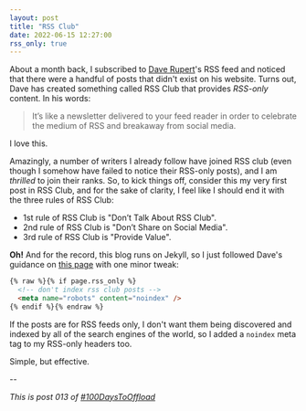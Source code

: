 ```yaml
---
layout: post
title: "RSS Club"
date: 2022-06-15 12:27:00
rss_only: true
---
```


About a month back, I subscribed to [Dave Rupert](https://daverupert.com/)'s RSS feed and noticed that there were a handful of posts that didn't exist on his website. Turns out, Dave has created something called RSS Club that provides _RSS-only_ content. In his words:

> It’s like a newsletter delivered to your feed reader in order to celebrate the medium of RSS and breakaway from social media.

I love this.

Amazingly, a number of writers I already follow have joined RSS club (even though I somehow have failed to notice their RSS-only posts), and I am _thrilled_ to join their ranks. So, to kick things off, consider this my very first post in RSS Club, and for the sake of clarity, I feel like I should end it with the three rules of RSS Club:

- 1st rule of RSS Club is "Don’t Talk About RSS Club".
- 2nd rule of RSS Club is "Don’t Share on Social Media".
- 3rd rule of RSS Club is "Provide Value".

**Oh!** And for the record, this blog runs on Jekyll, so I just followed Dave's guidance on [this page](https://daverupert.com/2018/01/welcome-to-rss-club/) with one minor tweak:

```html
{% raw %}{% if page.rss_only %}
  <!-- don't index rss club posts -->
  <meta name="robots" content="noindex" />
{% endif %}{% endraw %}
```

If the posts are for RSS feeds only, I don't want them being discovered and indexed by all of the search engines of the world, so I added a `noindex` meta tag to my RSS-only headers too.

Simple, but effective.

--

_This is post 013 of [#100DaysToOffload](https://100daystooffload.com/)_